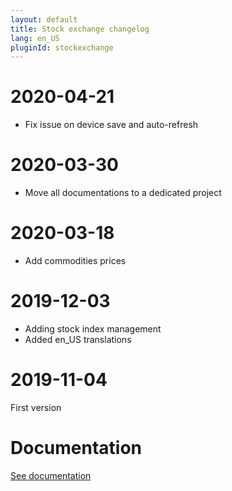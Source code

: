```yaml
---
layout: default
title: Stock exchange changelog
lang: en_US
pluginId: stockexchange
---
```


# 2020-04-21

- Fix issue on device save and auto-refresh

# 2020-03-30

- Move all documentations to a dedicated project

# 2020-03-18

- Add commodities prices

# 2019-12-03

- Adding stock index management
- Added en_US translations

# 2019-11-04

First version

# Documentation

[See documentation]({{site.baseurl}}/{{page.pluginId}}/{{page.lang}})
